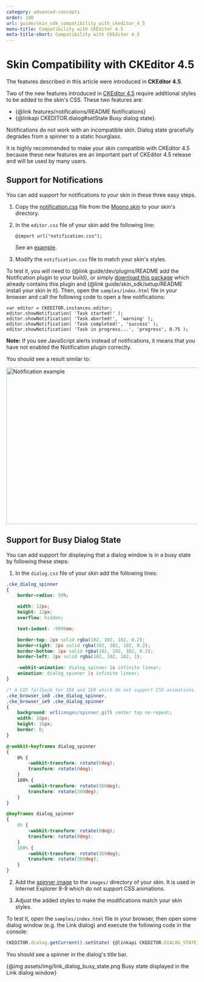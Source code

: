 ```yaml
---
category: advanced-concepts
order: 140
url: guide/skin_sdk_compatibility_with_ckeditor_4_5
menu-title: Compatibility with CKEditor 4.5
meta-title-short: Compatibility with CKEditor 4.5
---
```

# Skin Compatibility with CKEditor 4.5

<info-box info=""> The features described in this article were introduced in <strong>CKEditor 4.5</strong>.
</info-box>

Two of the new features introduced in [CKEditor 4.5](https://ckeditor.com/blog/CKEditor-4.4-Released) require additional styles to be added to the skin's CSS. These two features are:

* {@link features/notifications/README Notifications}
* {@linkapi CKEDITOR.dialog#setState Busy dialog state}.

Notifications do not work with an incompatible skin. Dialog state gracefully degrades from a spinner to a static hourglass.

It is highly recommended to make your skin compatible with CKEditor 4.5 because these new features are an important part of CKEditor 4.5 release and will be used by many users.

## Support for Notifications

You can add support for notifications to your skin in these three easy steps.

1. Copy the [notification.css](https://github.com/ckeditor/ckeditor4/blob/master/skins/moono/notification.css) file from the [Moono skin](https://ckeditor.com/cke4/addon/moono) to your skin's directory.

2. In the `editor.css` file of your skin add the following line:

	```
	@import url("notification.css");
	```

	See an [example](https://github.com/ckeditor/ckeditor4/blob/a513a923aeab1b388efbec2022af1f6d8403376a/skins/moono/editor.css#L47).

3. Modify the `notification.css` file to match your skin's styles.

To test it, you will need to {@link guide/dev/plugins/README add the Notification plugin to your build}, or simply [download this package](https://ckeditor.com/cke4/builder/download/ee8ec0f757d5c15bbbb154f30151ea7c) which already contains this plugin and {@link guide/skin_sdk/setup/README install your skin in it}. Then, open the `samples/index.html` file in your browser and call the following code to open a few notifications:

	var editor = CKEDITOR.instances.editor;
	editor.showNotification( 'Task started!' );
	editor.showNotification( 'Task aborted!', 'warning' );
	editor.showNotification( 'Task completed!', 'success' );
	editor.showNotification( 'Task in progress...', 'progress', 0.75 );

**Note:** If you see JavaScript alerts instead of notifications, it means that you have not enabled the Notification plugin correctly.

You should see a result similar to:

<img src="%BASE_PATH%/assets/img/notifications.png" alt="Notification example" width="1077" height="412">

## Support for Busy Dialog State

You can add support for displaying that a dialog window is in a busy state by following these steps:

1. In the `dialog.css` file of your skin add the following lines:

``` css
.cke_dialog_spinner
{
    border-radius: 50%;

    width: 12px;
    height: 12px;
    overflow: hidden;

    text-indent: -9999em;

    border-top: 2px solid rgba(102, 102, 102, 0.2);
    border-right: 2px solid rgba(102, 102, 102, 0.2);
    border-bottom: 2px solid rgba(102, 102, 102, 0.2);
    border-left: 2px solid rgba(102, 102, 102, 1);

    -webkit-animation: dialog_spinner 1s infinite linear;
    animation: dialog_spinner 1s infinite linear;
}

/* A GIF fallback for IE8 and IE9 which do not support CSS animations. */
.cke_browser_ie8 .cke_dialog_spinner,
.cke_browser_ie9 .cke_dialog_spinner
{
    background: url(images/spinner.gif) center top no-repeat;
    width: 16px;
    height: 16px;
    border: 0;
}

@-webkit-keyframes dialog_spinner
{
    0% {
        -webkit-transform: rotate(0deg);
        transform: rotate(0deg);
    }
    100% {
        -webkit-transform: rotate(360deg);
        transform: rotate(360deg);
    }
}

@keyframes dialog_spinner
{
    0% {
        -webkit-transform: rotate(0deg);
        transform: rotate(0deg);
    }
    100% {
        -webkit-transform: rotate(360deg);
        transform: rotate(360deg);
    }
}
```

2. Add the [spinner image](https://github.com/ckeditor/ckeditor4/blob/a513a923aeab1b388efbec2022af1f6d8403376a/skins/moono/images/spinner.gif) to the `images/` directory of your skin. It is used in Internet Explorer 8-9 which do not support CSS animations.

3. Adjust the added styles to make the modifications match your skin styles.

To test it, open the `samples/index.html` file in your browser, then open some dialog window (e.g. the Link dialog) and execute the following code in the console:

```js
CKEDITOR.dialog.getCurrent().setState( {@linkapi CKEDITOR.DIALOG_STATE_BUSY CKEDITOR.DIALOG_STATE_BUSY} );
```

You should see a spinner in the dialog's title bar.

{@img assets/img/link_dialog_busy_state.png Busy state displayed in the Link dialog window}
